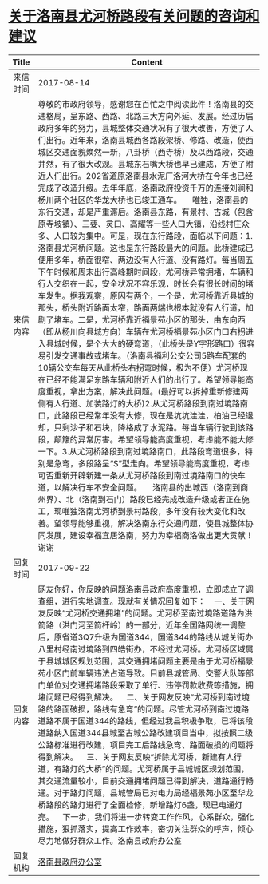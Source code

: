 # <a href="http://www.shangluo.gov.cn/zmhd/ldxxxx.jsp?urltype=leadermail.LeaderMailContentUrl&wbtreeid=1112&leadermailid=4285">关于洛南县尤河桥路段有关问题的咨询和建议</a>
| Title |                                                                                                                                                                                                                                                                                                                                                                                                                                                                                                                      Content                                                                                                                                                                                                                                                                                                                                                                                                                                                                                                                       |
|:-----:|----------------------------------------------------------------------------------------------------------------------------------------------------------------------------------------------------------------------------------------------------------------------------------------------------------------------------------------------------------------------------------------------------------------------------------------------------------------------------------------------------------------------------------------------------------------------------------------------------------------------------------------------------------------------------------------------------------------------------------------------------------------------------------------------------------------------------------------------------------------------------------------------------------------------------------------------------------------------------------------------------------------------------------------------------|
| 来信时间  | 2017-08-14                                                                                                                                                                                                                                                                                                                                                                                                                                                                                                                                                                                                                                                                                                                                                                                                                                                                                                                                                                                                                                         |
| 来信内容  | 尊敬的市政府领导，感谢您在百忙之中阅读此件！洛南县的交通格局，呈东路、西路、北路三大方向外延、发展。经过历届政府多年的努力，县城整体交通状况有了很大改善，方便了人们出行。近年来，洛南县城西各路段架桥、修路、改造，使西城区交通面貌焕然一新，八卦桥（西寺桥）及以西路段，交通井然，有了很大改观。县城东石嘴大桥也早已建成，方便了附近人们出行。202省道原洛南县水泥厂洛河大桥在今年也已经完成了改造升级。去年年底，洛南政府投资千万的连接刘涧和杨川两个社区的华龙大桥也已竣工通车。     唯独，洛南县的东行交通，却是严重滞后。洛南县东路，有景村、古城（包含原寺坡镇）、三要、灵口、高耀等一些人口大镇，沿线村庄众多、人口较为集中。可是，现在东行路段，面临以下问题：1.洛南县尤河桥问题。这也是东行路段最大的问题。此桥建成已使用多年，桥面很窄、两边没有人行道、没有路灯。每当周五下午时候和周末出行高峰期时间段，尤河桥异常拥堵，车辆和行人交织在一起，安全状况不容乐观，时长会有很长时间的堵车发生。据我观察，原因有两个，一个是，尤河桥靠近县城的那头，桥头附近路面太窄，路面两端也根本就没有人行道，加剧了堵车。二是，尤河桥靠近福景苑小区的那头，由东向西（即从杨川向县城方向）车辆在尤河桥福景苑小区门口右拐进入县城时候，是个大大的硬弯道，（此桥头是Y字形路口）很容易引发交通事故或堵车。（洛南县福利公交公司5路车配套的10辆公交车每天从此桥头右拐弯时候，极为不便）尤河桥现在已经不能满足东路车辆和附近人们的出行了。希望领导能高度重视，拿出方案，解决此问题。(最好可以拆掉重新修建两侧有人行道、加装路灯的大桥)2.从尤河桥路段到南过境路南口，此路段已经常年没有大修，现在是坑坑洼洼，柏油已经退却，只剩沙子和石块，降格成了水泥路。每当车辆行驶到该路段，颠簸的异常厉害。希望领导能高度重视，考虑能不能大修一下。3.从尤河桥路段到南过境路南口，此路段弯道很多，特别是急弯，多段路呈“S”型走向。希望领导能高度重视，考虑可否重新开辟新建一条从尤河桥路段到南过境路南口的快车道，以解决行车不安全问题。     洛南县的出城西（洛南到商州界）、北（洛南到石门）路段已经完成改造升级或者正在施工，现唯独洛南尤河桥到景村路段，多年没有较大变化和改善。望领导能够重视，解决洛南东行交通问题，使县城整体协同发展，建设幸福宜居洛南，努力为幸福商洛做出更大贡献！谢谢 |
| 回复时间  | 2017-09-22                                                                                                                                                                                                                                                                                                                                                                                                                                                                                                                                                                                                                                                                                                                                                                                                                                                                                                                                                                                                                                         |
| 回复内容  | 网友你好，你反映的问题洛南县政府高度重视，立即成立了调查组，进行实地调查。现就有关情况回复如下：    一、关于网友反映“尤河桥交通拥堵”的问题。尤河桥至南过境路道路为洪箭路（洪门河至箭杆岭）的一部分，近年全国路网统一调整后，原省道3Q7升级为国道344，国道344的路线从城关街办八里村经南过境路到四皓街办，不经过尤河桥。尤河桥区域属于县城城区规划范围，其交通拥堵问题主要是由于尤河桥福景苑小区门前车辆违法占道导致。目前县城管局、交警大队等部门单位对交通拥堵路段采取了单行、违停罚款收费等措施，拥堵问题已经得到解决。    二、关于网友反映“尤河桥到南过境路的路面破损，路线有急弯”的问题。尽管尤河桥到南过境路道路不属于国道344的路线，但经过我县积极争取，已将该段道路纳入国道344县城至古城公路改建项目当中，拟按照二级公路标准进行改建，项目完工后路线急弯、路面破损的问题将得到解决。    三、关于网友反映“拆除尤河桥，新建有人行道，有路灯的大桥”的问题。尤河桥属于县城城区规划范围，其交通流量较小，目前交通拥堵问题已得到解决，道路通行畅通。对于路灯问题，县城管局已对电力局经福景苑小区至华龙桥路段的路灯进行了全面检修，新增路灯6盏，现已电通灯亮。    下一步，我们将进一步转变工作作风，心系群众，强化措施，狠抓落实，提高工作效率，密切关注群众的呼声，倾心尽力地做好群众工作。洛南县政府办公室                                                                                                                                                                                                                                                                                                                                                                                                                           |
| 回复机构  | <a href="../../categories/agencies/洛南县政府办公室.md">洛南县政府办公室</a>                                                                                                                                                                                                                                                                                                                                                                                                                                                                                                                                                                                                                                                                                                                                                                                                                                                                                                                                                                                       |